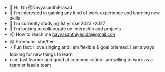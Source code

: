 - 👋 Hi, I’m @NavyasanthiPrasad
- 👀 I’m interested in gaining any kind of work experience and learning new skills 
- 🌱 I’m currently studying 1st yr cse 2023 -2027
- 💞️ I’m looking to collaborate on internship and projects 
- 📫 How to reach me navyasanthiyedida@gmail.con
- 😄 Pronouns: she/her 
- ⚡ Fun fact: i love singing and i am flexible & goal oriented. i am always looking for new things to learn
- i am fast learner and good at communication i am willing to work as a team or lead a team 

<!---
NavyasanthiPrasad/NavyasanthiPrasad is a ✨ special ✨ repository because its `README.md` (this file) appears on your GitHub profile.
You can click the Preview link to take a look at your changes.
--->
